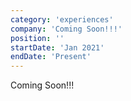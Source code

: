 ```yaml
---
category: 'experiences'
company: 'Coming Soon!!!'
position: ''
startDate: 'Jan 2021'
endDate: 'Present'
---
```


Coming Soon!!!
